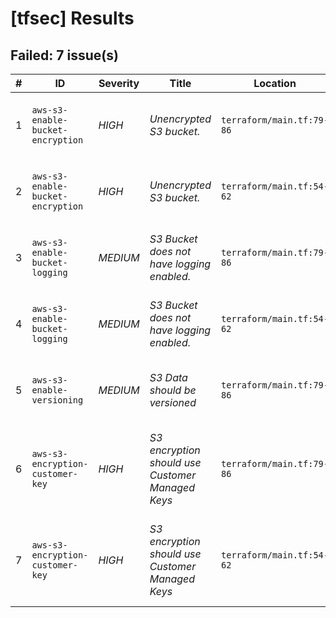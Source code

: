 
# [tfsec] Results
## Failed: 7 issue(s)
| # | ID | Severity | Title | Location | Description |
|---|----|----------|-------|----------|-------------|
| 1 | `aws-s3-enable-bucket-encryption` | *HIGH* | _Unencrypted S3 bucket._ | `terraform/main.tf:79-86` | Bucket does not have encryption enabled |
| 2 | `aws-s3-enable-bucket-encryption` | *HIGH* | _Unencrypted S3 bucket._ | `terraform/main.tf:54-62` | Bucket does not have encryption enabled |
| 3 | `aws-s3-enable-bucket-logging` | *MEDIUM* | _S3 Bucket does not have logging enabled._ | `terraform/main.tf:79-86` | Bucket does not have logging enabled |
| 4 | `aws-s3-enable-bucket-logging` | *MEDIUM* | _S3 Bucket does not have logging enabled._ | `terraform/main.tf:54-62` | Bucket does not have logging enabled |
| 5 | `aws-s3-enable-versioning` | *MEDIUM* | _S3 Data should be versioned_ | `terraform/main.tf:79-86` | Bucket does not have versioning enabled |
| 6 | `aws-s3-encryption-customer-key` | *HIGH* | _S3 encryption should use Customer Managed Keys_ | `terraform/main.tf:79-86` | Bucket does not encrypt data with a customer managed key. |
| 7 | `aws-s3-encryption-customer-key` | *HIGH* | _S3 encryption should use Customer Managed Keys_ | `terraform/main.tf:54-62` | Bucket does not encrypt data with a customer managed key. |

